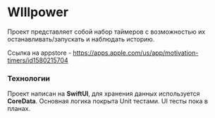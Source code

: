 # WIllpower

Проект представляет собой набор таймеров с возможностью их останавливать/запускать и наблюдать историю.

Ссылка на appstore - https://apps.apple.com/us/app/motivation-timers/id1580215704

### Технологии

Проект написан на **SwiftUI**, для хранения данных используется **CoreData**. Основная логика покрыта Unit тестами. UI тесты пока в планах.
